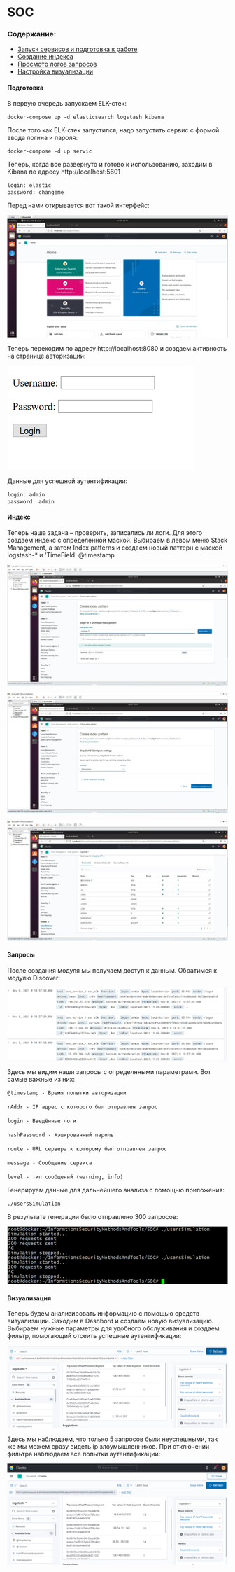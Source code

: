 # SOC

### Содержание:

- [Запуск сервисов и подготовка к работе](#Подготовка)
- [Создание индекса](#Индекс)
- [Просмотр логов запросов](#Запросы)
- [Настройка визуализации](#Визуализация)

#### Подготовка

В первую очередь запускаем ELK-стек:

```
docker-compose up -d elasticsearch logstash kibana
```

После того как ELK-стек запустился, надо запустить сервис с формой ввода логина и пароля:

```
docker-compose -d up servic
```

Теперь, когда все развернуто и готово к использованию, заходим в Kibana по адресу http://localhost:5601

```
login: elastic
password: changeme
```

Перед нами открывается вот такой интерфейс:

![interface](img/SOC/1.png)

Теперь переходим по адресу http://localhost:8080 и создаем активность на странице авторизации:

![interface](img/SOC/2.png)

Данные для успешной аутентификации:

```
login: admin
password: admin
```

#### Индекс

Теперь наша задача – проверить, записались ли логи. Для этого создаем индекс с определенной маской. Выбираем в левом меню Stack Management, а затем Index patterns и создаем новый паттерн с маской logstash-* и 'TimeField' @timestamp

![interface](img/SOC/3.png)

![interface](img/SOC/4.png)

![interface](img/SOC/5.png)


#### Запросы

После создания модуля мы получаем доступ к данным. Обратимся к модулю Discover:

![interface](img/SOC/6.png)

Здесь мы видим наши запросы с определнными параметрами. Вот самые важные из них:

```
@timestamp - Время попытки авторизации

rAddr - IP адрес с которого был отправлен запрос

login - Введённые логи

hashPassword - Хэшированный пароль

route - URL сервера к которому был отправлен запрос

message - Сообщение сервиса

level - тип сообщений (warning, info)
```

Генерируем данные для дальнейшего анализа с помощью приложения:

```
./usersSimulation
```

В результате генерации было отправлено 300 запросов:

![interface](img/SOC/7.png)

#### Визуализация

Теперь будем анализировать информацию с помощью средств визуализации. Заходим в Dashbord и создаем новую визуализацию. Выбираем нужные параметры для удобного обслуживания и создаем фильтр, помогающий отсеить успешные аутентификации:

![interface](img/SOC/8.png)

Здесь мы наблюдаем, что только 5 запросов были неуспешными, так же мы можем сразу видеть ip злоумышленников. При отключении фильтра наблюдаем все попытки аутентификации:

![interface](img/SOC/9.png)